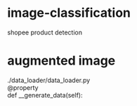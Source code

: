 # image-classification
shopee product detection

# augmented image
./data_loader/data_loader.py\
@property\
    def __generate_data(self):